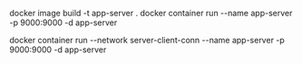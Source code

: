 docker image build -t app-server .
docker container run --name app-server -p 9000:9000 -d app-server


docker container run --network server-client-conn --name app-server -p 9000:9000 -d app-server